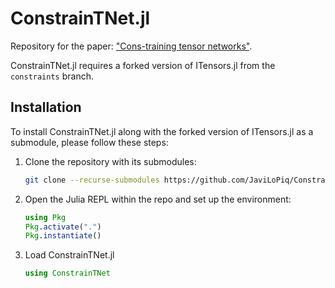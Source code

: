 # ConstrainTNet.jl

Repository for the paper: ["Cons-training tensor networks"](https://arxiv.org/abs/2405.09005). 

ConstrainTNet.jl requires a forked version of ITensors.jl from the `constraints` branch.

## Installation

To install ConstrainTNet.jl along with the forked version of ITensors.jl as a submodule, please follow these steps:

1. Clone the repository with its submodules:
   ```bash
   git clone --recurse-submodules https://github.com/JaviLoPiq/ConstrainTNet.jl.git

2. Open the Julia REPL within the repo and set up the environment:
    ```julia
    using Pkg
    Pkg.activate(".")
    Pkg.instantiate()

3. Load ConstrainTNet.jl
    ```julia 
    using ConstrainTNet